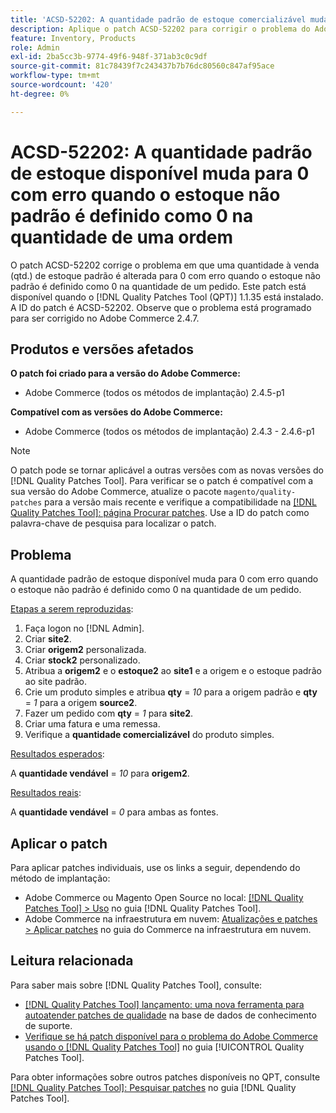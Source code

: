 ```yaml
---
title: 'ACSD-52202: A quantidade padrão de estoque comercializável muda para 0 com erro quando o estoque não padrão é definido como 0 qtd. na ordem'
description: Aplique o patch ACSD-52202 para corrigir o problema do Adobe Commerce em que uma quantidade padrão vendável de estoque é alterada para 0 com erro quando a quantidade sem estoque padrão é definida como 0 em um pedido.
feature: Inventory, Products
role: Admin
exl-id: 2ba5cc3b-9774-49f6-948f-371ab3c0c9df
source-git-commit: 81c78439f7c243437b7b76dc80560c847af95ace
workflow-type: tm+mt
source-wordcount: '420'
ht-degree: 0%

---
```


# ACSD-52202: A quantidade padrão de estoque disponível muda para 0 com erro quando o estoque não padrão é definido como 0 na quantidade de uma ordem

O patch ACSD-52202 corrige o problema em que uma quantidade à venda (qtd.) de estoque padrão é alterada para 0 com erro quando o estoque não padrão é definido como 0 na quantidade de um pedido. Este patch está disponível quando o [!DNL Quality Patches Tool (QPT)] 1.1.35 está instalado. A ID do patch é ACSD-52202. Observe que o problema está programado para ser corrigido no Adobe Commerce 2.4.7.

## Produtos e versões afetados

**O patch foi criado para a versão do Adobe Commerce:**

* Adobe Commerce (todos os métodos de implantação) 2.4.5-p1

**Compatível com as versões do Adobe Commerce:**

* Adobe Commerce (todos os métodos de implantação) 2.4.3 - 2.4.6-p1

>[!NOTE]
>
>O patch pode se tornar aplicável a outras versões com as novas versões do [!DNL Quality Patches Tool]. Para verificar se o patch é compatível com a sua versão do Adobe Commerce, atualize o pacote `magento/quality-patches` para a versão mais recente e verifique a compatibilidade na [[!DNL Quality Patches Tool]: página Procurar patches](https://experienceleague.adobe.com/tools/commerce-quality-patches/index.html?lang=pt-BR). Use a ID do patch como palavra-chave de pesquisa para localizar o patch.

## Problema

A quantidade padrão de estoque disponível muda para 0 com erro quando o estoque não padrão é definido como 0 na quantidade de um pedido.

<u>Etapas a serem reproduzidas</u>:

1. Faça logon no [!DNL Admin].
1. Criar **site2**.
1. Criar **origem2** personalizada.
1. Criar **stock2** personalizado.
1. Atribua a **origem2** e o **estoque2** ao **site1** e a origem e o estoque padrão ao site padrão.
1. Crie um produto simples e atribua **qty** = *10* para a origem padrão e **qty** = *1* para a origem **source2**.
1. Fazer um pedido com **qty** = *1* para **site2**.
1. Criar uma fatura e uma remessa.
1. Verifique a **quantidade comercializável** do produto simples.

<u>Resultados esperados</u>:

A **quantidade vendável** = *10* para **origem2**.

<u>Resultados reais</u>:

A **quantidade vendável** = *0* para ambas as fontes.

## Aplicar o patch

Para aplicar patches individuais, use os links a seguir, dependendo do método de implantação:

* Adobe Commerce ou Magento Open Source no local: [[!DNL Quality Patches Tool] > Uso](/help/tools/quality-patches-tool/usage.md) no guia [!DNL Quality Patches Tool].
* Adobe Commerce na infraestrutura em nuvem: [Atualizações e patches > Aplicar patches](https://experienceleague.adobe.com/docs/commerce-cloud-service/user-guide/develop/upgrade/apply-patches.html?lang=pt-BR) no guia do Commerce na infraestrutura em nuvem.

## Leitura relacionada

Para saber mais sobre [!DNL Quality Patches Tool], consulte:

* [[!DNL Quality Patches Tool] lançamento: uma nova ferramenta para autoatender patches de qualidade](https://experienceleague.adobe.com/pt-br/docs/commerce-knowledge-base/kb/announcements/commerce-announcements/magento-quality-patches-released-new-tool-to-self-serve-quality-patches) na base de dados de conhecimento de suporte.
* [Verifique se há patch disponível para o problema do Adobe Commerce usando o  [!DNL Quality Patches Tool]](/help/tools/quality-patches-tool/patches-available-in-qpt/check-patch-for-magento-issue-with-magento-quality-patches.md) no guia [!UICONTROL Quality Patches Tool].


Para obter informações sobre outros patches disponíveis no QPT, consulte [[!DNL Quality Patches Tool]: Pesquisar patches](https://experienceleague.adobe.com/tools/commerce-quality-patches/index.html?lang=pt-BR) no guia [!DNL Quality Patches Tool].
